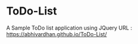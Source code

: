 # ToDo-List
A Sample ToDo list application using JQuery 
URL : https://abhivardhan.github.io/ToDo-List/
